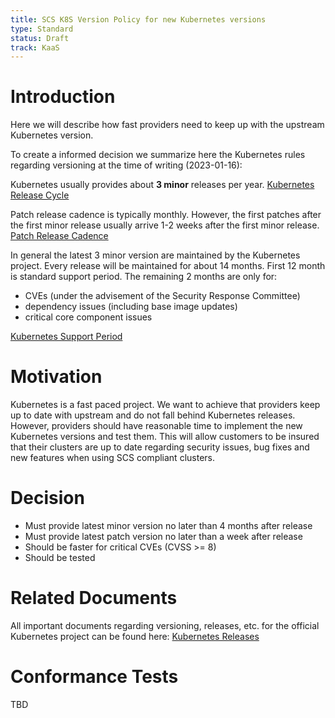 ```yaml
---
title: SCS K8S Version Policy for new Kubernetes versions
type: Standard
status: Draft
track: KaaS
---
```


# Introduction

Here we will describe how fast providers need to keep up with the upstream Kubernetes version.

To create a informed decision we summarize here the Kubernetes rules regarding versioning at the time of writing (2023-01-16):

Kubernetes usually provides about **3 minor** releases per year.
[Kubernetes Release Cycle](https://kubernetes.io/releases/release/#the-release-cycle)

Patch release cadence is typically monthly. However, the first patches after the first minor release usually arrive 1-2 weeks after the first minor release.
[Patch Release Cadence](https://kubernetes.io/releases/patch-releases/#cadence)

In general the latest 3 minor version are maintained by the Kubernetes project.
Every release will be maintained for about 14 months.
First 12 month is standard support period.
The remaining 2 months are only for:
- CVEs (under the advisement of the Security Response Committee)
- dependency issues (including base image updates)
- critical core component issues

[Kubernetes Support Period](https://kubernetes.io/releases/patch-releases/#support-period)

# Motivation

Kubernetes is a fast paced project. We want to achieve that providers keep up to date with upstream and do not fall behind Kubernetes releases.
However, providers should have reasonable time to implement the new Kubernetes versions and test them.
This will allow customers to be insured that their clusters are up to date regarding security issues, bug fixes and new features when using SCS compliant clusters.

# Decision

- Must provide latest minor version no later than 4 months after release
- Must provide latest patch version no later than a week after release
- Should be faster for critical CVEs (CVSS >= 8)
- Should be tested

# Related Documents

All important documents regarding versioning, releases, etc. for the official Kubernetes project can be found here: [Kubernetes Releases](https://kubernetes.io/releases/)

# Conformance Tests

TBD